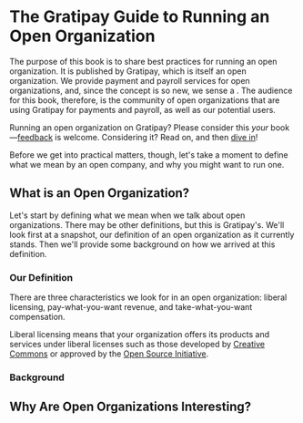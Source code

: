 # The Gratipay Guide to Running an Open Organization

The purpose of this book is to share best practices for running an open organization. It is published by Gratipay, which is itself an open organization. We provide payment and payroll services for open organizations, and, since the concept is so new, we sense a . The audience for this book, therefore, is the community of open organizations that are using Gratipay for payments and payroll, as well as our potential users.

Running an open organization on Gratipay? Please consider this *your* book—[feedback](https://github.com/gratipay/guide/issues/new) is welcome. Considering it? Read on, and then [dive in](https://gratipay.com/new)!

Before we get into practical matters, though, let's take a moment to define what we mean by an open company, and why you might want to run one.

## What is an Open Organization?

Let's start by defining what we mean when we talk about open organizations. There may be other definitions, but this is Gratipay's. We'll look first at a snapshot, our definition of an open organization as it currently stands. Then we'll provide some background on how we arrived at this definition.

### Our Definition

There are three characteristics we look for in an open organization: liberal licensing, pay-what-you-want revenue, and take-what-you-want compensation.

Liberal licensing means that your organization offers its products and services under liberal licenses such as those developed by [Creative Commons](https://creativecommons.org/) or approved by the [Open Source Initiative](https://opensource.org/).

### Background

## Why Are Open Organizations Interesting?